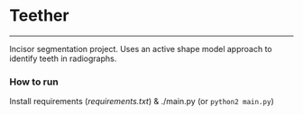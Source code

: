# Teether
---
Incisor segmentation project. Uses an active shape model approach to identify teeth in radiographs.

### How to run
Install requirements (*requirements.txt*) & ./main.py (or `python2 main.py`)
